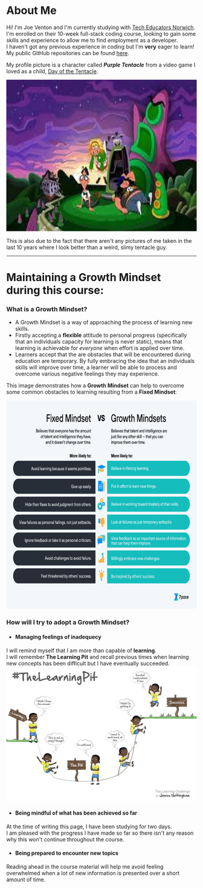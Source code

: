 # About Me

Hi! I'm Joe Venton and I'm currently studying with [Tech Educators Norwich](https://techeducators.co.uk).  
I'm enrolled on their 10-week full-stack coding course, looking to gain some skills and experience to allow me to find employment as a developer.  
I haven't got any previous experience in coding but I'm **very** eager to learn!  
My public GitHub repositories can be found [here](https://github.com/RealGUppercut).

My profile picture is a character called ***Purple Tentacle*** from a video game I loved as a child, [Day of the Tentacle](https://en.wikipedia.org/wiki/Day_of_the_Tentacle).

<img src="dott.jpg" width="1500" height="400">

This is also due to the fact that there aren't any pictures of me taken in the last 10 years where I look better than a weird, slimy tentacle guy.

---
# Maintaining a Growth Mindset during this course:
### What is a Growth Mindset?
+ A Growth Mindset is a way of approaching the process of learning new skills.  
+ Firstly accepting a **flexible** attitude to personal progress (specifically that an individuals capacity for learning is never static), means that learning is achievable for *everyone* when effort is applied over time.
+ Learners accept that the are obstacles that will be encountered during education are temporary. By fully embracing the idea that an individuals skills will improve over time, a learner will be able to process and overcome various negative feelings they may experience.  

This image demonstrates how a **Growth Mindset** can help to overcome some common obstacles to learning resulting from a **Fixed Mindset**:  
   
<img src="GrowthMindset.jpg" width="1200" height="550">

### How will I try to adopt a Growth Mindset?
+ #### Managing feelings of inadequecy
I will remind myself that I am more than capable of **learning**.  
I will remember **The Learning Pit** and recall previous times when learning new concepts has been difficult but I have eventually succeeded.  
![Example of The Learning Pit concept](learningpit.jpg)

+ #### Being mindful of what has been achieved so far
At the time of writing this page, I have been studying for two days.  
I am pleased with the progress I have made so far so there isn't any reason why this won't continue throughout the course.  

+ #### Being prepared to encounter new topics  
Reading ahead in the course material will help me avoid feeling overwhelmed when a lot of new information is presented over a short amount of time.
